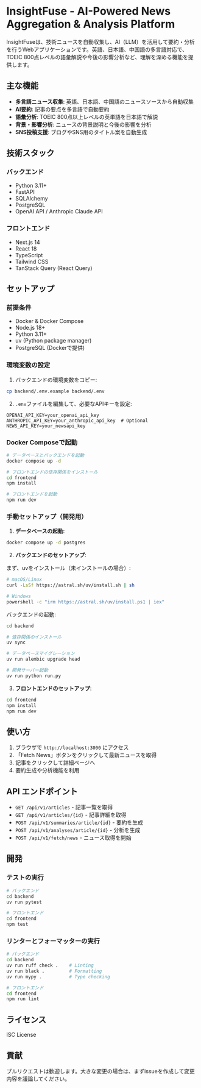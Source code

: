 # InsightFuse - AI-Powered News Aggregation & Analysis Platform

InsightFuseは、技術ニュースを自動収集し、AI（LLM）を活用して要約・分析を行うWebアプリケーションです。英語、日本語、中国語の多言語対応で、TOEIC 800点レベルの語彙解説や今後の影響分析など、理解を深める機能を提供します。

## 主な機能

- **多言語ニュース収集**: 英語、日本語、中国語のニュースソースから自動収集
- **AI要約**: 記事の要点を多言語で自動要約
- **語彙分析**: TOEIC 800点以上レベルの英単語を日本語で解説
- **背景・影響分析**: ニュースの背景説明と今後の影響を分析
- **SNS投稿支援**: ブログやSNS用のタイトル案を自動生成

## 技術スタック

### バックエンド
- Python 3.11+
- FastAPI
- SQLAlchemy
- PostgreSQL
- OpenAI API / Anthropic Claude API

### フロントエンド
- Next.js 14
- React 18
- TypeScript
- Tailwind CSS
- TanStack Query (React Query)

## セットアップ

### 前提条件
- Docker & Docker Compose
- Node.js 18+
- Python 3.11+
- uv (Python package manager)
- PostgreSQL (Dockerで提供)

### 環境変数の設定

1. バックエンドの環境変数をコピー:
```bash
cp backend/.env.example backend/.env
```

2. `.env`ファイルを編集して、必要なAPIキーを設定:
```
OPENAI_API_KEY=your_openai_api_key
ANTHROPIC_API_KEY=your_anthropic_api_key  # Optional
NEWS_API_KEY=your_newsapi_key
```

### Docker Composeで起動

```bash
# データベースとバックエンドを起動
docker compose up -d

# フロントエンドの依存関係をインストール
cd frontend
npm install

# フロントエンドを起動
npm run dev
```

### 手動セットアップ（開発用）

1. **データベースの起動**:
```bash
docker compose up -d postgres
```

2. **バックエンドのセットアップ**:

まず、uvをインストール（未インストールの場合）:
```bash
# macOS/Linux
curl -LsSf https://astral.sh/uv/install.sh | sh

# Windows
powershell -c "irm https://astral.sh/uv/install.ps1 | iex"
```

バックエンドの起動:
```bash
cd backend

# 依存関係のインストール
uv sync

# データベースマイグレーション
uv run alembic upgrade head

# 開発サーバー起動
uv run python run.py
```

3. **フロントエンドのセットアップ**:
```bash
cd frontend
npm install
npm run dev
```

## 使い方

1. ブラウザで `http://localhost:3000` にアクセス
2. 「Fetch News」ボタンをクリックして最新ニュースを取得
3. 記事をクリックして詳細ページへ
4. 要約生成や分析機能を利用

## API エンドポイント

- `GET /api/v1/articles` - 記事一覧を取得
- `GET /api/v1/articles/{id}` - 記事詳細を取得
- `POST /api/v1/summaries/article/{id}` - 要約を生成
- `POST /api/v1/analyses/article/{id}` - 分析を生成
- `POST /api/v1/fetch/news` - ニュース取得を開始

## 開発

### テストの実行
```bash
# バックエンド
cd backend
uv run pytest

# フロントエンド
cd frontend
npm test
```

### リンターとフォーマッターの実行
```bash
# バックエンド
cd backend
uv run ruff check .    # Linting
uv run black .         # Formatting
uv run mypy .          # Type checking

# フロントエンド
cd frontend
npm run lint
```

## ライセンス

ISC License

## 貢献

プルリクエストは歓迎します。大きな変更の場合は、まずissueを作成して変更内容を議論してください。
